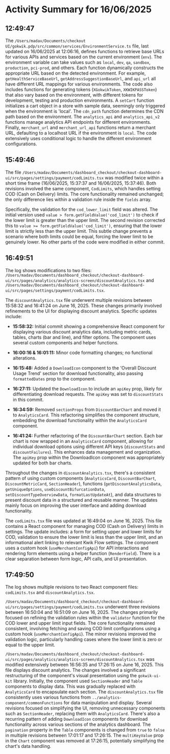 # Activity Summary for 16/06/2025

## 12:49:47
The `/Users/madav/Documents/checkout UI/gokwik.pdp/src/common/services/EnvironmentService.ts` file, last updated on 16/06/2025 at 12:06:16,  defines functions to retrieve base URLs for various APIs and services based on the current environment (`env`).  The environment variable can take values such as `local`, `dev`, `qa`, `sandbox`, `production`, `pci-prod`, and others.  Each function dynamically constructs the appropriate URL based on the detected environment.  For example,  `getHealthServiceBaseUrl`, `getAddressSuggestionBaseUrl`, and `api_url` all have different URL mappings for various environments.  The code also includes functions for generating tokens (`XGokwikToken`, `XKWIKPASSToken`) that also vary based on the environment, with different tokens for development, testing and production environments.  A `setCart` function initializes a cart object in a store with sample data, seemingly only triggered when the environment is 'local'. The `cdn_path` function determines the CDN path based on the environment.  The `analytics_api` and `analytics_api_v2` functions manage analytics API endpoints for different environments.  Finally,  `merchant_url` and `merchant_url_api` functions return a merchant URL, defaulting to a localhost URL if the environment is `local`.  The code extensively uses conditional logic to handle the different environment configurations.


## 15:49:46
The file `/Users/madav/Documents/dashboard_checkout/checkout-dashboard-ui/src/pages/settings/payment/codLimits.tsx` was modified twice within a short time frame (16/06/2025, 15:37:37 and 16/06/2025, 15:37:46).  Both revisions involved the same component, `CodLimits`, which handles setting COD (Cash on Delivery) limits. The core functionality remained unchanged; the only difference lies within a validation rule inside the `fields` array.

Specifically, the validation for the `cod_lower_limit` field was altered. The initial version used `value > form.getFieldValue('cod_limit')` to check if the lower limit is greater than the upper limit.  The second revision corrected this to `value >= form.getFieldValue('cod_limit')`, ensuring that the lower limit is strictly less than the upper limit.  This subtle change prevents a scenario where both limits could be equal, forcing the lower limit to be genuinely lower.  No other parts of the code were modified in either commit.


## 16:49:51
The log shows modifications to two files: `/Users/madav/Documents/dashboard_checkout/checkout-dashboard-ui/src/pages/analytics/analytics-screen/discountAnalytics.tsx` and `/Users/madav/Documents/dashboard_checkout/checkout-dashboard-ui/src/pages/settings/payment/codLimits.tsx`.

The `discountAnalytics.tsx` file underwent multiple revisions between 15:58:32 and 16:41:24 on June 16, 2025.  These changes primarily involved refinements to the UI for displaying discount analytics.  Specific updates include:

* **15:58:32:** Initial commit showing a comprehensive React component for displaying various discount analytics data, including metric cards, tables, charts (bar and line), and filter options. The component uses several custom components and helper functions.

* **16:00:16 & 16:01:11:**  Minor code formatting changes; no functional alterations.

* **16:15:48:** Added a `DownloadIcon` component to the 'Overall Discount Usage Trend' section for download functionality, also passing `formattedDates` prop to the component.

* **16:27:11:** Updated the `DownloadIcon` to include an `apiKey` prop, likely for differentiating download requests.  The `apiKey`  was set to `discountStats` in this commit.

* **16:34:59:** Removed `sectionProps` from `DiscountBarChart` and moved it to `AnalyticsCard`. This refactoring simplifies the component structure, embedding the download functionality within the `AnalyticsCard` component.

* **16:41:24:**  Further refactoring of the `DiscountBarChart` section. Each bar chart is now wrapped in an `AnalyticsCard` component, allowing for individual download options using different API keys (`discountStats` and `discountFailures`). This enhances data management and organization.  The `apiKey` prop within the DownloadIcon component was appropriately updated for both bar charts.

Throughout the changes in `discountAnalytics.tsx`, there's a consistent pattern of using custom components (`AnalyticsCard`, `DiscountBarChart`, `DiscountMetricCard`, `SectionHeader`), functions (`getDiscountAnalyticsData`, `getUniqueOptions`, `useDiscountBifurcationData`, `setDiscountTypeOverviewData`, `formatLastUpdateAt`), and data structures to present discount data in a structured and reusable manner.  The updates mainly focus on improving the user interface and adding download functionality.

The `codLimits.tsx` file was updated at 16:49:04 on June 16, 2025. This file contains a React component for managing COD (Cash on Delivery) limits in settings.  The update includes: a form for setting upper and lower limits for COD, validation to ensure the lower limit is less than the upper limit, and an informational alert linking to relevant Kwik Flow settings. The component uses a custom hook (`useMerchantConfigApi`) for API interactions and rendering form elements using a helper function (`RenderField`).  There is a clear separation between form logic, API calls, and UI presentation.


## 17:49:50
The log shows multiple revisions to two React component files: `codLimits.tsx` and `discountAnalytics.tsx`.

`/Users/madav/Documents/dashboard_checkout/checkout-dashboard-ui/src/pages/settings/payment/codLimits.tsx` underwent three revisions between 16:50:04 and 16:51:09 on June 16, 2025.  The changes primarily focused on refining the validation rules within the `validator` function for the COD lower and upper limit input fields.  The core functionality remained consistent, involving fetching and saving COD limit configurations using a custom hook (`useMerchantConfigApi`).  The minor revisions improved the validation logic, particularly handling cases where the lower limit is zero or equal to the upper limit.

`/Users/madav/Documents/dashboard_checkout/checkout-dashboard-ui/src/pages/analytics/analytics-screen/discountAnalytics.tsx` was modified extensively between 16:56:35 and 17:26:15 on June 16, 2025. This file displays discount analytics.  The changes involved a significant restructuring of the component's visual presentation using the `gokwik-ui-kit` library.  Initially, the component used `SectionHeader` and `Table` components to display data. This was gradually replaced with `AnalyticsCard` to encapsulate each section. The `discountAnalytics.tsx` file consistently uses various functions from `../analytics-component/commonFunctions` for data manipulation and display. Several revisions focused on simplifying the UI, removing unnecessary components such as `SectionHeader`, replacing them with `AnalyticsCard`.  There's also a recurring pattern of adding `DownloadIcon` components for download functionality across various sections of the analytics dashboard.  The `pagination` property in the `Table` components is changed from `true` to `false` in multiple revisions between 17:01:17 and 17:26:15.  The `multiKeyValue` prop in the `Chart` component was removed at 17:26:15, potentially simplifying the chart's data handling.
